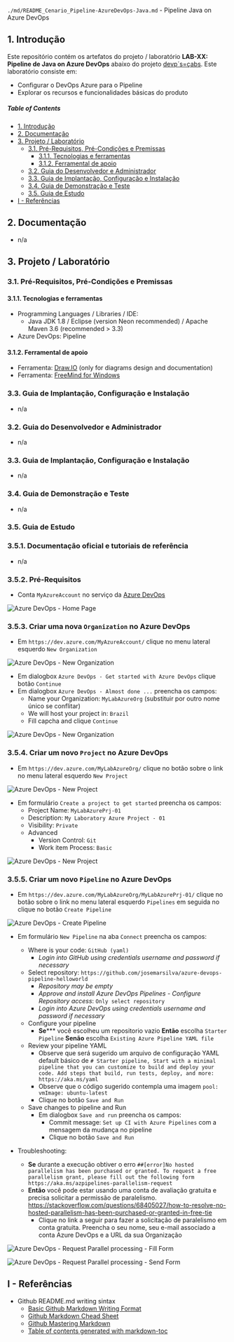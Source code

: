 `./md/README_Cenario_Pipeline-AzureDevOps-Java.md` - Pipeline Java on Azure DevOps

## 1. Introdução

Este repositório contém os artefatos do projeto / laboratório **LAB-XX: Pipeline de Java on Azure DevOps** abaixo do projeto [devp´s=çabs](../README.md). Este laboratório consiste em:
* Configurar o DevOps Azure para o Pipeline
* Explorar os recursos e funcionalidades básicas do produto

##### Table of Contents  
- [1. Introdução](#1-introdução)
- [2. Documentação](#2-documentação)
- [3. Projeto / Laboratório](#3-projeto--laboratório)
  * [3.1. Pré-Requisitos, Pré-Condições e Premissas](#31-pré-requisitos-pré-condições-e-premissas)
    + [3.1.1. Tecnologias e ferramentas](#311-tecnologias-e-ferramentas)
    + [3.1.2. Ferramental de apoio](#312-ferramental-de-apoio)
  * [3.2. Guia do Desenvolvedor e Administrador](#32-guia-do-desenvolvedor-e-administrador)
  * [3.3. Guia de Implantação, Configuração e Instalação](#33-guia-de-implantação-configuração-e-instalação)
  * [3.4. Guia de Demonstração e Teste](#34-guia-de-demonstração-e-teste)
  * [3.5. Guia de Estudo](#35-guia-de-estudo)
- [I - Referências](#i---referências)



## 2. Documentação

* n/a


## 3. Projeto / Laboratório

### 3.1. Pré-Requisitos, Pré-Condições e Premissas

#### 3.1.1. Tecnologias e ferramentas

* Programming Languages / Libraries / IDE:
	* Java JDK 1.8 / Eclipse (version Neon recommended) / Apache Maven 3.6 (recommended > 3.3)
* Azure DevOps: Pipeline

#### 3.1.2. Ferramental de apoio

* Ferramenta: [Draw.IO](https://app.diagrams.net/) (only for diagrams design and documentation)
* Ferramenta: [FreeMind for Windows](https://freemind.br.uptodown.com/windows)


### 3.3. Guia de Implantação, Configuração e Instalação

* n/a


### 3.2. Guia do Desenvolvedor e Administrador

* n/a


### 3.3. Guia de Implantação, Configuração e Instalação

* n/a


### 3.4. Guia de Demonstração e Teste

* n/a


### 3.5. Guia de Estudo

### 3.5.1. Documentação oficial e tutoriais de referência

* n/a

### 3.5.2. Pré-Requisitos

* Conta `MyAzureAccount` no serviço da [Azure DevOps](https://dev.azure.com/)

![Azure DevOps - Home Page](images/azure-devops-pipeline-01.png)

### 3.5.3. Criar uma nova `Organization` no Azure DevOps

* Em `https://dev.azure.com/MyAzureAccount/` clique no menu lateral esquerdo `New Organization`

![Azure DevOps - New Organization](images/azure-devops-pipeline-02.png)

* Em dialogbox `Azure DevOps - Get started with Azure DevOps` clique botão `Continue`
* Em dialogbox `Azure DevOps - Almost done ...` preencha os campos:
  * Name your Organization: `MyLabAzureOrg` (substituir por outro nome único se conflitar)
  * We will host your project in: `Brazil`
  * Fill capcha and clique `Continue`

![Azure DevOps - New Organization](images/azure-devops-pipeline-03.png)

### 3.5.4. Criar um novo `Project` no Azure DevOps

* Em `https://dev.azure.com/MyLabAzureOrg/` clique no botão sobre o link no menu lateral esquerdo `New Project`

![Azure DevOps - New Project](images/azure-devops-pipeline-04.png)

* Em formulário `Create a project to get started` preencha os campos:
  * Project Name: `MyLabAzurePrj-01`
  * Description: `My Laboratory Azure Project - 01`
  * Visibility: `Private`
  * Advanced
    * Version Control: `Git`
    * Work item Process: `Basic`

![Azure DevOps - New Project](images/azure-devops-pipeline-05.png)


### 3.5.5. Criar um novo `Pipeline` no Azure DevOps

* Em `https://dev.azure.com/MyLabAzureOrg/MyLabAzurePrj-01/` clique no botão sobre o link no menu lateral esquerdo `Pipelines` em seguida no clique no botão `Create Pipeline`

![Azure DevOps - Create Pipeline](images/azure-devops-pipeline-06.png)

* Em formulário `New Pipeline` na aba `Connect` preencha os campos:
  * Where is your code: `GitHub (yaml)`
    * _Login into GitHub using credentials username and password if necessary_
  * Select repository: `https://github.com/josemarsilva/azure-devops-pipeline-helloworld`
    * _Repository may be empty_
    * _Approve and install Azure DevOps Pipelines - Configure Repository access_: `Only select repository`
    * _Login into Azure DevOps using credentials username and password if necessary_
  * Configure your pipeline
    * **Se***** você escolheu um repositorio vazio **Então** escolha `Starter Pipeline` **Senão** escolha `Existing Azure Pipeline YAML file`
  * Review your pipeline YAML
    * Observe que será sugerido um arquivo de configuração YAML default básico de `# Starter pipeline, Start with a minimal pipeline that you can customize to build and deploy your code. Add steps that build, run tests, deploy, and more: https://aka.ms/yaml`
    * Observe que o código sugerido contempla uma imagem `pool: vmImage: ubuntu-latest`
    * Clique no botão `Save and Run`
  * Save changes to pipeline and Run
    * Em dialogbox `Save and run` preencha os campos:
      * Commit message: `Set up CI with Azure Pipelines` com a mensagem da mudança no pipeline
      * Clique no botão  `Save and Run`

* Troubleshooting: 
  * **Se** durante a execução obtiver o erro `##[error]No hosted parallelism has been purchased or granted. To request a free parallelism grant, please fill out the following form https://aka.ms/azpipelines-parallelism-request` 
  * **Então** você pode estar usando uma conta de avaliação gratuita e precisa solicitar a permissão de paralelismo. https://stackoverflow.com/questions/68405027/how-to-resolve-no-hosted-parallelism-has-been-purchased-or-granted-in-free-tie
    * Clique no link a seguir para fazer a solicitação de paralelismo em conta gratuita. Preencha o seu nome, seu e-mail associado a conta Azure DevOps e a URL da sua Organização

![Azure DevOps - Request Parallel processing - Fill Form](images/azure-devops-pipeline-07.png)

![Azure DevOps - Request Parallel processing - Send Form](images/azure-devops-pipeline-08.png)



## I - Referências

* Github README.md writing sintax
  * [Basic Github Markdown Writing Format](https://docs.github.com/pt/free-pro-team@latest/github/writing-on-github/basic-writing-and-formatting-syntax)  
  * [Github Markdown Chead Sheet](https://guides.github.com/pdfs/markdown-cheatsheet-online.pdf)
  * [Github Mastering Markdown](https://guides.github.com/features/mastering-markdown/#what)
  * [Table of contents generated with markdown-toc](http://ecotrust-canada.github.io/markdown-toc/)


